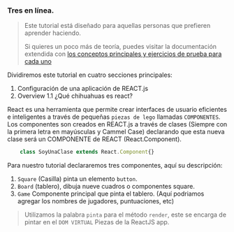### Tres en línea. 

> Este tutorial está diseñado para aquellas personas que prefieren aprender
> haciendo.
>
> Si quieres un poco más de teoría, puedes visitar la documentación 
> extendida con [los conceptos principales y ejercicios de prueba para cada uno](https://reactjs.org/docs/hello-world.html)
>

Dividiremos este tutorial en cuatro secciones principales:
1. Configuración de una aplicación de REACT.js
2. Overview 1.1 ¿Qué chihuahuas es react?


React es una herramienta que permite crear interfaces de usuario eficientes e inteligentes
a través de pequeñas `piezas de lego` llamadas `COMPONENTES`.
Los componentes son creados en REACT.js a través de clases (Siempre con la primera letra en mayúsculas y Cammel Case) declarando que esta nueva clase será un COMPONENTE de REACT (React.Component).

```javascript
    class SoyUnaClase extends React.Component{}
```
Para nuestro tutorial declararemos tres componentes, aquí su descripción:
1. `Square` (Casilla) pinta un elemento `button`. 
2. `Board` (tablero), dibuja nueve cuadros o componentes square. 
3. `Game` Componente principal que pinta el tablero. 
(Aquí podriamos agregar los nombres de jugadores, puntuaciones, etc)


> Utilizamos la palabra `pinta` para el método 
> `render`, este se encarga de pintar en el `DOM VIRTUAL`
> Piezas de la ReactJS app. 

